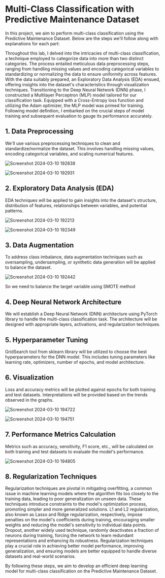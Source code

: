 # Multi-Class Classification with Predictive Maintenance Dataset

In this project, we aim to perform multi-class classification using the Predictive Maintenance Dataset. Below are the steps we'll follow along with explanations for each part:

Throughout this lab, I delved into the intricacies of multi-class classification, a technique employed to categorize data into more than two distinct categories. The process entailed meticulous data preprocessing steps, ranging from handling missing values and encoding categorical variables to standardizing or normalizing the data to ensure uniformity across features. With the data suitably prepared, an Exploratory Data Analysis (EDA) ensued, offering insights into the dataset's characteristics through visualization techniques. Transitioning to the Deep Neural Network (DNN) phase, I constructed a Multilayer Perceptron (MLP) model tailored for our classification task. Equipped with a Cross-Entropy loss function and utilizing the Adam optimizer, the MLP model was primed for training. Following model definition, I embarked on the crucial steps of model training and subsequent evaluation to gauge its performance accurately.


## 1. Data Preprocessing

We'll use various preprocessing techniques to clean and standardize/normalize the dataset. This involves handling missing values, encoding categorical variables, and scaling numerical features.

![Screenshot 2024-03-10 192838](https://github.com/Sarah9515/Multi-Class-Cassification/assets/72395246/1a8b8aec-2dde-4ff8-a477-47fd324ad208)

![Screenshot 2024-03-10 192931](https://github.com/Sarah9515/Multi-Class-Cassification/assets/72395246/e24ce45d-4304-4498-a48c-b5276db0089a)


## 2. Exploratory Data Analysis (EDA)

EDA techniques will be applied to gain insights into the dataset's structure, distribution of features, relationships between variables, and potential patterns.

![Screenshot 2024-03-10 192213](https://github.com/Sarah9515/Multi-Class-Cassification/assets/72395246/9505a37e-7d12-42d2-82eb-7cbe32b6beb2)

![Screenshot 2024-03-10 192349](https://github.com/Sarah9515/Multi-Class-Cassification/assets/72395246/33d377b3-5b28-408d-9a60-006b01a77928)

## 3. Data Augmentation

To address class imbalance, data augmentation techniques such as oversampling, undersampling, or synthetic data generation will be applied to balance the dataset.

![Screenshot 2024-03-10 192442](https://github.com/Sarah9515/Multi-Class-Cassification/assets/72395246/8e42d9e7-8e8d-4259-bc16-0b5fef7b99fc)

So we need to balance the target variable using SMOTE method

## 4. Deep Neural Network Architecture

We will establish a Deep Neural Network (DNN) architecture using PyTorch library to handle the multi-class classification task. The architecture will be designed with appropriate layers, activations, and regularization techniques.

## 5. Hyperparameter Tuning

GridSearch tool from sklearn library will be utilized to choose the best hyperparameters for the DNN model. This includes tuning parameters like learning rate, optimizers, number of epochs, and model architecture.

## 6. Visualization

Loss and accuracy metrics will be plotted against epochs for both training and test datasets. Interpretations will be provided based on the trends observed in the graphs.

![Screenshot 2024-03-10 194722](https://github.com/Sarah9515/Multi-Class-Cassification/assets/72395246/55980192-65ca-4adf-8ad8-673ffb59dc84)

![Screenshot 2024-03-10 194751](https://github.com/Sarah9515/Multi-Class-Cassification/assets/72395246/b9f91fb8-128d-4622-832d-ea5c70e6152f)



## 7. Performance Metrics Calculation

Metrics such as accuracy, sensitivity, F1 score, etc., will be calculated on both training and test datasets to evaluate the model's performance.

![Screenshot 2024-03-10 194805](https://github.com/Sarah9515/Multi-Class-Cassification/assets/72395246/aed79f27-cf6d-4f53-a3d8-89d954152a87)


## 8. Regularization Techniques

Regularization techniques are pivotal in mitigating overfitting, a common issue in machine learning models where the algorithm fits too closely to the training data, leading to poor generalization on unseen data. These techniques introduce constraints to the model's optimization process, promoting simpler and more generalized solutions. L1 and L2 regularization, also known as Lasso and Ridge regularization, respectively, impose penalties on the model's coefficients during training, encouraging smaller weights and reducing the model's sensitivity to individual data points. Dropout, another widely used technique, randomly deactivates a fraction of neurons during training, forcing the network to learn redundant representations and enhancing its robustness. Regularization techniques play a crucial role in achieving better model performance, improving generalization, and ensuring models are better equipped to handle diverse datasets and real-world scenarios.

By following these steps, we aim to develop an efficient deep learning model for multi-class classification on the Predictive Maintenance Dataset.
